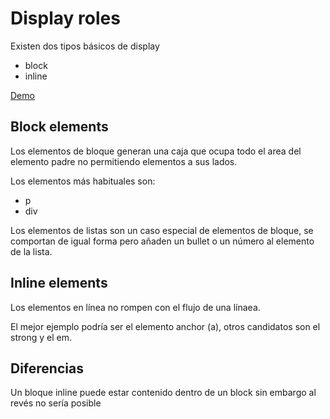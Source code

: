 # Display roles

Existen dos tipos básicos de display

- block
- inline

[Demo](#)

## Block elements

Los elementos de bloque generan una caja que ocupa todo el area del elemento padre no permitiendo elementos a sus lados.

Los elementos más habituales son:

- p
- div

Los elementos de listas son un caso especial de elementos de bloque, se comportan de igual forma pero añaden un bullet o un número al elemento de la lista.

## Inline elements

Los elementos en línea no rompen con el flujo de una línaea.

El mejor ejemplo podría ser el elemento anchor (a), otros candidatos son el strong y el em.

## Diferencias

Un bloque inline puede estar contenido dentro de un block sin embargo al revés no sería posible
